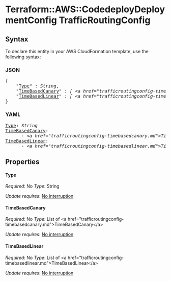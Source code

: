 # Terraform::AWS::CodedeployDeploymentConfig TrafficRoutingConfig

## Syntax

To declare this entity in your AWS CloudFormation template, use the following syntax:

### JSON

<pre>
{
    "<a href="#type" title="Type">Type</a>" : <i>String</i>,
    "<a href="#timebasedcanary" title="TimeBasedCanary">TimeBasedCanary</a>" : <i>[ &lt;a href=&#34;trafficroutingconfig-timebasedcanary.md&#34;&gt;TimeBasedCanary&lt;/a&gt;, ... ]</i>,
    "<a href="#timebasedlinear" title="TimeBasedLinear">TimeBasedLinear</a>" : <i>[ &lt;a href=&#34;trafficroutingconfig-timebasedlinear.md&#34;&gt;TimeBasedLinear&lt;/a&gt;, ... ]</i>
}
</pre>

### YAML

<pre>
<a href="#type" title="Type">Type</a>: <i>String</i>
<a href="#timebasedcanary" title="TimeBasedCanary">TimeBasedCanary</a>: <i>
      - &lt;a href=&#34;trafficroutingconfig-timebasedcanary.md&#34;&gt;TimeBasedCanary&lt;/a&gt;</i>
<a href="#timebasedlinear" title="TimeBasedLinear">TimeBasedLinear</a>: <i>
      - &lt;a href=&#34;trafficroutingconfig-timebasedlinear.md&#34;&gt;TimeBasedLinear&lt;/a&gt;</i>
</pre>

## Properties

#### Type

_Required_: No
_Type_: String

_Update requires_: [No interruption](https://docs.aws.amazon.com/AWSCloudFormation/latest/UserGuide/using-cfn-updating-stacks-update-behaviors.html#update-no-interrupt)

#### TimeBasedCanary

_Required_: No
_Type_: List of &lt;a href=&#34;trafficroutingconfig-timebasedcanary.md&#34;&gt;TimeBasedCanary&lt;/a&gt;

_Update requires_: [No interruption](https://docs.aws.amazon.com/AWSCloudFormation/latest/UserGuide/using-cfn-updating-stacks-update-behaviors.html#update-no-interrupt)

#### TimeBasedLinear

_Required_: No
_Type_: List of &lt;a href=&#34;trafficroutingconfig-timebasedlinear.md&#34;&gt;TimeBasedLinear&lt;/a&gt;

_Update requires_: [No interruption](https://docs.aws.amazon.com/AWSCloudFormation/latest/UserGuide/using-cfn-updating-stacks-update-behaviors.html#update-no-interrupt)

